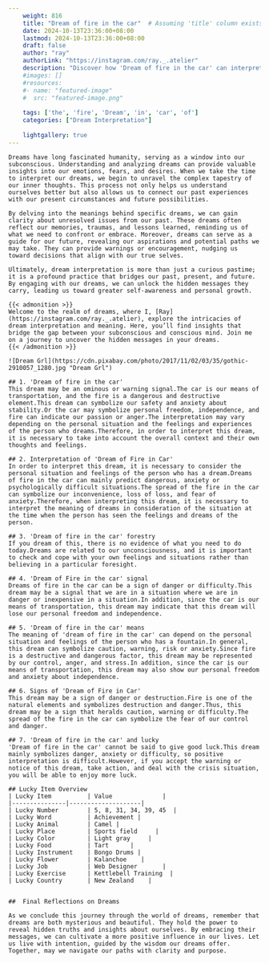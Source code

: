 ```yaml
---
    weight: 816
    title: "Dream of fire in the car"  # Assuming 'title' column exists
    date: 2024-10-13T23:36:00+08:00
    lastmod: 2024-10-13T23:36:00+08:00
    draft: false
    author: "ray"
    authorLink: "https://instagram.com/ray._.atelier"
    description: "Discover how 'Dream of fire in the car' can interpret your future and uncover its significant meanings in your life."
    #images: []
    #resources:
    #- name: "featured-image"
    #  src: "featured-image.png"
    
    tags: ['the', 'fire', 'Dream', 'in', 'car', 'of']
    categories: ["Dream Interpretation"]
    
    lightgallery: true
---
```

    
    Dreams have long fascinated humanity, serving as a window into our subconscious. Understanding and analyzing dreams can provide valuable insights into our emotions, fears, and desires. When we take the time to interpret our dreams, we begin to unravel the complex tapestry of our inner thoughts. This process not only helps us understand ourselves better but also allows us to connect our past experiences with our present circumstances and future possibilities.
    
    By delving into the meanings behind specific dreams, we can gain clarity about unresolved issues from our past. These dreams often reflect our memories, traumas, and lessons learned, reminding us of what we need to confront or embrace. Moreover, dreams can serve as a guide for our future, revealing our aspirations and potential paths we may take. They can provide warnings or encouragement, nudging us toward decisions that align with our true selves.
    
    Ultimately, dream interpretation is more than just a curious pastime; it is a profound practice that bridges our past, present, and future. By engaging with our dreams, we can unlock the hidden messages they carry, leading us toward greater self-awareness and personal growth.
    
    {{< admonition >}}
    Welcome to the realm of dreams, where I, [Ray](https://instagram.com/ray._.atelier), explore the intricacies of dream interpretation and meaning. Here, you’ll find insights that bridge the gap between your subconscious and conscious mind. Join me on a journey to uncover the hidden messages in your dreams.
    {{< /admonition >}}
    
    ![Dream Grl](https://cdn.pixabay.com/photo/2017/11/02/03/35/gothic-2910057_1280.jpg "Dream Grl")
    
    ## 1. 'Dream of fire in the car'
    This dream may be an ominous or warning signal.The car is our means of transportation, and the fire is a dangerous and destructive element.This dream can symbolize our safety and anxiety about stability.Or the car may symbolize personal freedom, independence, and fire can indicate our passion or anger.The interpretation may vary depending on the personal situation and the feelings and experiences of the person who dreams.Therefore, in order to interpret this dream, it is necessary to take into account the overall context and their own thoughts and feelings.
    
    ## 2. Interpretation of 'Dream of Fire in Car'
    In order to interpret this dream, it is necessary to consider the personal situation and feelings of the person who has a dream.Dreams of fire in the car can mainly predict dangerous, anxiety or psychologically difficult situations.The spread of the fire in the car can symbolize our inconvenience, loss of loss, and fear of anxiety.Therefore, when interpreting this dream, it is necessary to interpret the meaning of dreams in consideration of the situation at the time when the person has seen the feelings and dreams of the person.
    
    ## 3. 'Dream of fire in the car' forestry
    If you dream of this, there is no evidence of what you need to do today.Dreams are related to our unconsciousness, and it is important to check and cope with your own feelings and situations rather than believing in a particular foresight.
    
    ## 4. 'Dream of Fire in the car' signal
    Dreams of fire in the car can be a sign of danger or difficulty.This dream may be a signal that we are in a situation where we are in danger or inexpensive in a situation.In addition, since the car is our means of transportation, this dream may indicate that this dream will lose our personal freedom and independence.
    
    ## 5. 'Dream of fire in the car' means
    The meaning of 'dream of fire in the car' can depend on the personal situation and feelings of the person who has a fountain.In general, this dream can symbolize caution, warning, risk or anxiety.Since fire is a destructive and dangerous factor, this dream may be represented by our control, anger, and stress.In addition, since the car is our means of transportation, this dream may also show our personal freedom and anxiety about independence.
    
    ## 6. Signs of 'Dream of Fire in Car'
    This dream may be a sign of danger or destruction.Fire is one of the natural elements and symbolizes destruction and danger.Thus, this dream may be a sign that heralds caution, warning or difficulty.The spread of the fire in the car can symbolize the fear of our control and danger.
    
    ## 7. 'Dream of fire in the car' and lucky
    'Dream of fire in the car' cannot be said to give good luck.This dream mainly symbolizes danger, anxiety or difficulty, so positive interpretation is difficult.However, if you accept the warning or notice of this dream, take action, and deal with the crisis situation, you will be able to enjoy more luck.
    
    ## Lucky Item Overview
    | Lucky Item          | Value              |
    |---------------|--------------------|
    | Lucky Number        | 5, 8, 31, 34, 39, 45  |
    | Lucky Word          | Achievement |
    | Lucky Animal        | Camel |
    | Lucky Place         | Sports field     |
    | Lucky Color         | Light gray     |
    | Lucky Food          | Tart      |
    | Lucky Instrument    | Bongo Drums |
    | Lucky Flower        | Kalanchoe    |
    | Lucky Job           | Web Designer       |
    | Lucky Exercise      | Kettlebell Training  |
    | Lucky Country       | New Zealand    |
    
    
    ##  Final Reflections on Dreams
    
    As we conclude this journey through the world of dreams, remember that dreams are both mysterious and beautiful. They hold the power to reveal hidden truths and insights about ourselves. By embracing their messages, we can cultivate a more positive influence in our lives. Let us live with intention, guided by the wisdom our dreams offer. Together, may we navigate our paths with clarity and purpose.
    